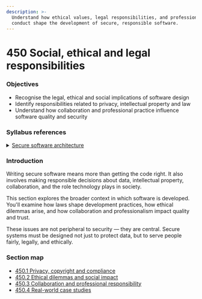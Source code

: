 ```yaml
---
description: >-
  Understand how ethical values, legal responsibilities, and professional
  conduct shape the development of secure, responsible software.
---
```


# 450 Social, ethical and legal responsibilities

### Objectives

* Recognise the legal, ethical and social implications of software design
* Identify responsibilities related to privacy, intellectual property and law
* Understand how collaboration and professional practice influence software quality and security

### Syllabus references

<details>

<summary><a href="https://curriculum.nsw.edu.au/learning-areas/tas/software-engineering-11-12-2022/content/year-12/fa039e749d">Secure software architecture</a></summary>

* Explain the social, ethical and legal implications of software engineering, including:
  * privacy and data protection
  * copyright
  * access and equity
  * legal compliance
* Investigate how team collaboration, documentation, and professional behaviour support secure, ethical software development

</details>

### Introduction

Writing secure software means more than getting the code right. It also involves making responsible decisions about data, intellectual property, collaboration, and the role technology plays in society.

This section explores the broader context in which software is developed. You'll examine how laws shape development practices, how ethical dilemmas arise, and how collaboration and professionalism impact quality and trust.

These issues are not peripheral to security — they are central. Secure systems must be designed not just to protect data, but to serve people fairly, legally, and ethically.

### Section map

* [450.1 Privacy, copyright and compliance](../450-social-ethical-and-legal-responsibilities/450.1-privacy-copyright-and-compliance.md)
* [450.2 Ethical dilemmas and social impact](../450-social-ethical-and-legal-responsibilities/450.2-ethical-dilemmas-and-social-impact.md)
* [450.3 Collaboration and professional responsibility](../450-social-ethical-and-legal-responsibilities/450.3-collaboration-and-professional-responsibility.md)
* [450.4 Real-world case studies](../450-social-ethical-and-legal-responsibilities/450.4-real-world-case-studies.md)

